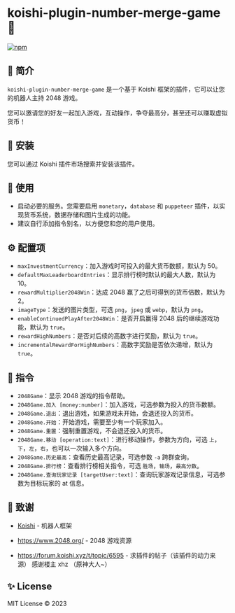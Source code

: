 # koishi-plugin-number-merge-game 🎲

[![npm](https://img.shields.io/npm/v/koishi-plugin-number-merge-game?style=flat-square)](https://www.npmjs.com/package/koishi-plugin-number-merge-game)

## 🎐 简介

`koishi-plugin-number-merge-game` 是一个基于 Koishi 框架的插件，它可以让您的机器人主持 2048 游戏。

您可以邀请您的好友一起加入游戏，互动操作，争夺最高分，甚至还可以赚取虚拟货币！

## 🎉 安装

您可以通过 Koishi 插件市场搜索并安装该插件。

## 🌈 使用

- 启动必要的服务。您需要启用 `monetary`，`database` 和 `puppeteer` 插件，以实现货币系统，数据存储和图片生成的功能。
- 建议自行添加指令别名，以方便您和您的用户使用。

## ⚙️ 配置项

- `maxInvestmentCurrency`：加入游戏时可投入的最大货币数额，默认为 50。
- `defaultMaxLeaderboardEntries`：显示排行榜时默认的最大人数，默认为 10。
- `rewardMultiplier2048Win`：达成 2048 赢了之后可得到的货币倍数，默认为 2。
- `imageType`：发送的图片类型，可选 `png`，`jpeg` 或 `webp`，默认为 `png`。
- `enableContinuedPlayAfter2048Win`：是否开启赢得 2048 后的继续游戏功能，默认为 `true`。
- `rewardHighNumbers`：是否对后续的高数字进行奖励，默认为 `true`。
- `incrementalRewardForHighNumbers`：高数字奖励是否依次递增，默认为 `true`。

## 🌼 指令

- `2048Game`：显示 2048 游戏的指令帮助。
- `2048Game.加入 [money:number]`：加入游戏，可选参数为投入的货币数额。
- `2048Game.退出`：退出游戏，如果游戏未开始，会退还投入的货币。
- `2048Game.开始`：开始游戏，需要至少有一个玩家加入。
- `2048Game.重置`：强制重置游戏，不会退还投入的货币。
- `2048Game.移动 [operation:text]`：进行移动操作，参数为方向，可选 `上`，`下`，`左`，`右`，也可以一次输入多个方向。
- `2048Game.历史最高`：查看历史最高记录，可选参数 `-a` 跨群查询。
- `2048Game.排行榜`：查看排行榜相关指令，可选 `胜场`，`输场`，`最高分数`。
- `2048Game.查询玩家记录 [targetUser:text]`：查询玩家游戏记录信息，可选参数为目标玩家的 at 信息。

## 🍧 致谢

* [Koishi](https://koishi.chat/) - 机器人框架

* https://www.2048.org/ - 2048 游戏资源

* https://forum.koishi.xyz/t/topic/6595 - 求插件的帖子（该插件的动力来源） 感谢楼主 xhz （原神大人~）

## ✨ License

MIT License © 2023
